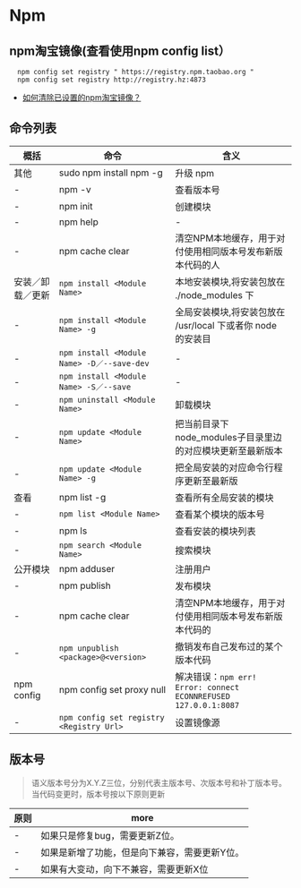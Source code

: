 # Npm

## npm淘宝镜像(查看使用npm config list）

```
  npm config set registry " https://registry.npm.taobao.org "
  npm config set registry http://registry.hz:4873
```

- [如何清除已设置的npm淘宝镜像？](https://segmentfault.com/q/1010000004596263)

## 命令列表

概括         | 命令                                        | 含义
---------- | ----------------------------------------- | ----------------------------------------------------------
其他         | sudo npm install npm -g                   | 升级 npm
-          | npm -v                                    | 查看版本号
-          | npm init                                  | 创建模块
-          | npm help                                  | -
-          | npm cache clear                           | 清空NPM本地缓存，用于对付使用相同版本号发布新版本代码的人
安装／卸载／更新   | `npm install <Module Name>`               | 本地安装模块,将安装包放在 ./node_modules 下
-          | `npm install <Module Name> -g`            | 全局安装模块,将安装包放在 /usr/local 下或者你 node 的安装目
-          | `npm install <Module Name> -D／--save-dev` | -
-          | `npm install <Module Name> -S／--save`     | -
-          | `npm uninstall <Module Name>`             | 卸载模块
-          | `npm update <Module Name>`                | 把当前目录下node_modules子目录里边的对应模块更新至最新版本
-          | `npm update <Module Name> -g`             | 把全局安装的对应命令行程序更新至最新版
查看         | npm list -g                               | 查看所有全局安装的模块
-          | `npm list <Module Name>`                  | 查看某个模块的版本号
-          | npm ls                                    | 查看安装的模块列表
-          | `npm search <Module Name>`                | 搜索模块
公开模块       | npm adduser                               | 注册用户
-          | npm publish                               | 发布模块
-          | npm cache clear                           | 清空NPM本地缓存，用于对付使用相同版本号发布新版本代码的
-          | `npm unpublish <package>@<version>`       | 撤销发布自己发布过的某个版本代码
npm config | npm config set proxy null                 | 解决错误：`npm err! Error: connect ECONNREFUSED 127.0.0.1:8087`
-          | `npm config set registry <Registry Url>`  | 设置镜像源

## 版本号

> 语义版本号分为X.Y.Z三位，分别代表主版本号、次版本号和补丁版本号。当代码变更时，版本号按以下原则更新

原则 | more
-- | -----------------------
-  | 如果只是修复bug，需要更新Z位。
-  | 如果是新增了功能，但是向下兼容，需要更新Y位。
-  | 如果有大变动，向下不兼容，需要更新X位
